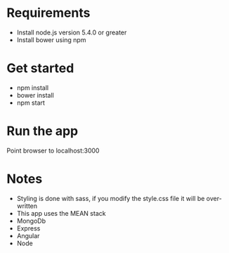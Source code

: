 # Requirements
* Install node.js version 5.4.0 or greater
* Install bower using npm

# Get started
* npm install
* bower install
* npm start

# Run the app
Point browser to localhost:3000

# Notes
* Styling is done with sass, if you modify the style.css file it will be over-written
* This app uses the MEAN stack
 * MongoDb
 * Express
 * Angular
 * Node